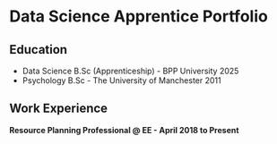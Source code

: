 # Data Science Apprentice Portfolio

## Education
- Data Science B.Sc (Apprenticeship) - BPP University 2025
- Psychology B.Sc - The University of Manchester 2011

## Work Experience
**Resource Planning Professional @ EE - April 2018 to Present**
